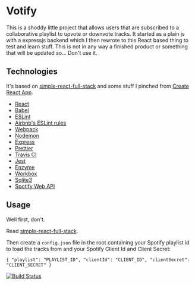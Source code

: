# Votify

This is a shoddy little project that allows users that are subscribed to a collaborative playlist to upvote or downvote tracks.
It started as a plain js with a expressjs backend which I then rewrote to this React based thing to test and learn stuff.
This is not in any way a finished product or something that will be updated so... Don't use it.

## Technologies

It's based on [simple-react-full-stack](https://github.com/crsandeep/simple-react-full-stack) and some stuff I pinched from [Create React App](https://github.com/facebook/create-react-app).

- [React](https://reactjs.org)
- [Babel](https://babeljs.io)
- [ESLint](https://eslint.org)
- [Airbnb's ESLint rules](https://github.com/airbnb/javascript)
- [Webpack](https://webpack.js.org)
- [Nodemon](https://nodemon.io/)
- [Express](https://expressjs.com)
- [Prettier](https://prettier.io)
- [Travis CI](https://travis-ci.org)
- [Jest](https://jestjs.io)
- [Enzyme](https://airbnb.io/enzyme)
- [Workbox](https://developers.google.com/web/tools/workbox/)
- [Sqlite3](https://sqlite.org/)
- [Spotify Web API](https://developer.spotify.com/documentation/web-api/)

## Usage

Well first, don't.

Read [simple-react-full-stack](https://github.com/crsandeep/simple-react-full-stack).

Then create a `config.json` file in the root containing your Spotify playlist id to load the tracks from and your Spotify Client Id and Client Secret:

`{ "playlist": "PLAYLIST_ID", "clientId": "CLIENT_ID", "clientSecret": "CLIENT_SECRET" }`

[![Build Status](https://travis-ci.org/PatrikElfstrom/votify.svg?branch=master)](https://travis-ci.org/PatrikElfstrom/votify)
